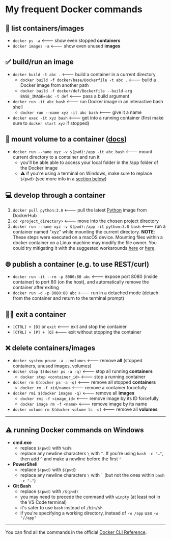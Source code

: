 # My frequent Docker commands

## 📜 **list** containers/images

* `docker ps -a` <--- show even stopped **containers**
* `docker images -a` <--- show even unused **images**

## ✅ **build/run** an image

* `docker build -t abc .` <--- build a container in a current directory
  * `docker build -f docker/base/Dockerfile -t abc .` <--- build a Docker image from another path
  * `docker build -f docker/def/Dockerfile --build-arg BASE_IMAGE=abc -t def` <--- pass a build argument
* `docker run -it abc bash` <--- run Docker image in an interactive bash shell
  * `docker run --name xyz -it abc bash` <--- give it a name
* `docker exec -it xyz bash` <--- get into a running container (first make sure to `docker start xyz` if stopped)

## 💾 **mount** volume to a container ([docs](https://docs.docker.com/storage/volumes/#start-a-container-with-a-volume))

* `docker run --name xyz -v $(pwd):/app -it abc bash` <--- mount current directory to a container and run it
  * you'll be able able to access your local folder in the /app folder of the Docker image
  * ⚠ if you're using a terminal on Windows, make sure to replace `$(pwd)` (see more info in a [section below](#-running-docker-commands-on-windows))

## 💻 **develop** through a container

1. `docker pull python:3.8` <--- pull the latest [Python](https://hub.docker.com/_/python) image from DockerHub
1. `cd <project_directory>` <--- move into the chosen project directory
1. `docker run --name xyz -v $(pwd):/app -it python:3.8 bash` <--- run a container named "xyz" while mounting the current directory. **NOTE**: These steps were executed on a macOS device. Mounting files within a docker container on a Linux machine may modify the file owner. You could try mitigating it with the suggested workarounds [here](https://www.baeldung.com/linux/file-ownership-docker-container) or [here](https://stackoverflow.com/questions/26500270/understanding-user-file-ownership-in-docker-how-to-avoid-changing-permissions-o).

## 🌐 **publish** a container (e.g. to use REST/curl)

* `docker run -it --rm -p 8080:80 abc` <--- expose port 8080 (inside container) to port 80 (on the host), and automatically remove the container after exiting
* `docker run -d -p 8080:80 abc` <--- run in a detached mode (detach from the container and return to the terminal prompt)

## 🚶‍♂ **exit** a container

* `[CTRL] + [D]` or `exit` <--- exit and stop the container
* `[CTRL] + [P] + [Q]` <--- exit without stopping the container

## ❌ delete containers/images

* `docker system prune -a --volumes` <--- remove **all** (stopped containers, unused images, volumes)
* `docker stop $(docker ps -a -q)` <--- stop all running **containers**
  * `docker stop <container_id>` <--- stop a running container
* `docker rm $(docker ps -a -q)` <--- remove all stopped **containers**
  * `docker rm -f <id/name>` <--- remove a container forcefully
* `docker rmi $(docker images -q)` <--- remove all **images**
  * `docker rmi -f <image_id>` <--- remove image by its ID forcefully
  * `docker image rm -f <name>` <--- remove image by its name
* `docker volume rm $(docker volume ls -q)` <--- remove all **volumes**

---

## ⚠ running Docker commands on Windows

* **cmd.exe**
  * replace `$(pwd)` with `%cd%`
  * replace any newline characters `\` with `^`. If you're using `bash -c "…"`, then add `^` and make a newline before the first `"`
* **PowerShell**
  * replace `$(pwd)` with `${pwd}`
  * replace any newline characters `\` with `` ` `` (but not the ones within `bash -c "…"`)
* **Git Bash**
  * replace `$(pwd)` with `/$(pwd)`
  * you may need to precede the command with `winpty` (at least not in the VS Code terminal)
  * it's safer to use `bash` instead of `/bin/sh`
  * if you're specifying a working directory, instead of `-w /app` use `-w "//app"`

---
You can find all the commands in the official [Docker CLI Reference](https://docs.docker.com/engine/reference/run/).
